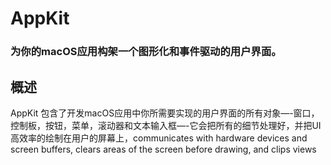 # AppKit
### 为你的macOS应用构架一个图形化和事件驱动的用户界面。
## 概述
AppKit 包含了开发macOS应用中你所需要实现的用户界面的所有对象—-窗口，控制板，按钮，菜单，滚动器和文本输入框—-它会把所有的细节处理好，并把UI高效率的绘制在用户的屏幕上，communicates with hardware devices and screen buffers, clears areas of the screen before drawing, and clips views
